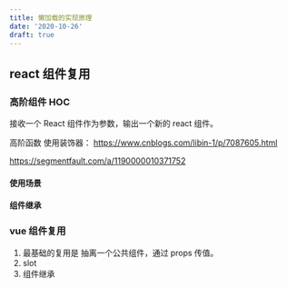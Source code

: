 ```yaml
---
title: 懒加载的实现原理
date: '2020-10-26'
draft: true
---
```


## react 组件复用

### 高阶组件 HOC

接收一个 React 组件作为参数，输出一个新的 react 组件。

高阶函数 使用装饰器： https://www.cnblogs.com/libin-1/p/7087605.html

https://segmentfault.com/a/1190000010371752

#### 使用场景

#### 组件继承

####

### vue 组件复用

1. 最基础的复用是 抽离一个公共组件，通过 props 传值。
2. slot
3. 组件继承
